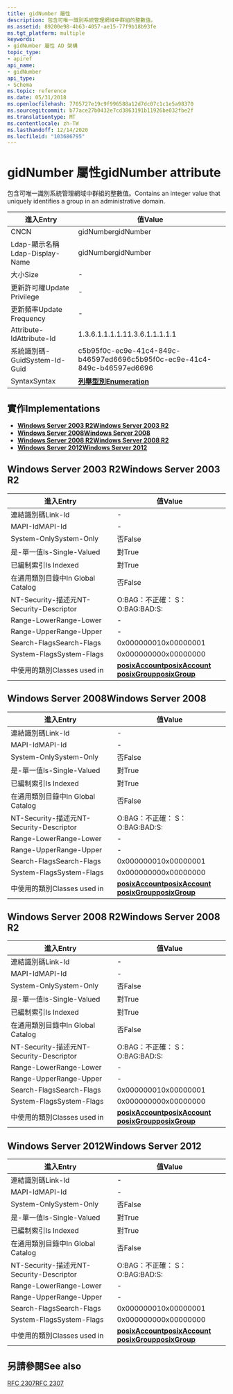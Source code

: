```yaml
---
title: gidNumber 屬性
description: 包含可唯一識別系統管理網域中群組的整數值。
ms.assetid: 89200e98-4b63-4057-ae15-77f9b18b93fe
ms.tgt_platform: multiple
keywords:
- gidNumber 屬性 AD 架構
topic_type:
- apiref
api_name:
- gidNumber
api_type:
- Schema
ms.topic: reference
ms.date: 05/31/2018
ms.openlocfilehash: 7705727e19c9f996588a12d7dc07c1c1e5a98370
ms.sourcegitcommit: b77ace27b0432e7cd3863191b11926be032fbe2f
ms.translationtype: MT
ms.contentlocale: zh-TW
ms.lasthandoff: 12/14/2020
ms.locfileid: "103686795"
---
```

# <a name="gidnumber-attribute"></a><span data-ttu-id="4b565-104">gidNumber 屬性</span><span class="sxs-lookup"><span data-stu-id="4b565-104">gidNumber attribute</span></span>

<span data-ttu-id="4b565-105">包含可唯一識別系統管理網域中群組的整數值。</span><span class="sxs-lookup"><span data-stu-id="4b565-105">Contains an integer value that uniquely identifies a group in an administrative domain.</span></span>



| <span data-ttu-id="4b565-106">進入</span><span class="sxs-lookup"><span data-stu-id="4b565-106">Entry</span></span> | <span data-ttu-id="4b565-107">值</span><span class="sxs-lookup"><span data-stu-id="4b565-107">Value</span></span> |
|-------------------|--------------------------------------|
| <span data-ttu-id="4b565-108">CN</span><span class="sxs-lookup"><span data-stu-id="4b565-108">CN</span></span>                | <span data-ttu-id="4b565-109">gidNumber</span><span class="sxs-lookup"><span data-stu-id="4b565-109">gidNumber</span></span>                            |
| <span data-ttu-id="4b565-110">Ldap-顯示名稱</span><span class="sxs-lookup"><span data-stu-id="4b565-110">Ldap-Display-Name</span></span> | <span data-ttu-id="4b565-111">gidNumber</span><span class="sxs-lookup"><span data-stu-id="4b565-111">gidNumber</span></span>                            |
| <span data-ttu-id="4b565-112">大小</span><span class="sxs-lookup"><span data-stu-id="4b565-112">Size</span></span>              | \-                                   |
| <span data-ttu-id="4b565-113">更新許可權</span><span class="sxs-lookup"><span data-stu-id="4b565-113">Update Privilege</span></span>  | \-                                   |
| <span data-ttu-id="4b565-114">更新頻率</span><span class="sxs-lookup"><span data-stu-id="4b565-114">Update Frequency</span></span>  | \-                                   |
| <span data-ttu-id="4b565-115">Attribute-Id</span><span class="sxs-lookup"><span data-stu-id="4b565-115">Attribute-Id</span></span>      | <span data-ttu-id="4b565-116">1.3.6.1.1.1.1.1</span><span class="sxs-lookup"><span data-stu-id="4b565-116">1.3.6.1.1.1.1.1</span></span>                      |
| <span data-ttu-id="4b565-117">系統識別碼-Guid</span><span class="sxs-lookup"><span data-stu-id="4b565-117">System-Id-Guid</span></span>    | <span data-ttu-id="4b565-118">c5b95f0c-ec9e-41c4-849c-b46597ed6696</span><span class="sxs-lookup"><span data-stu-id="4b565-118">c5b95f0c-ec9e-41c4-849c-b46597ed6696</span></span> |
| <span data-ttu-id="4b565-119">Syntax</span><span class="sxs-lookup"><span data-stu-id="4b565-119">Syntax</span></span>            | [<span data-ttu-id="4b565-120">**列舉型別**</span><span class="sxs-lookup"><span data-stu-id="4b565-120">**Enumeration**</span></span>](s-enumeration.md) |



## <a name="implementations"></a><span data-ttu-id="4b565-121">實作</span><span class="sxs-lookup"><span data-stu-id="4b565-121">Implementations</span></span>

-   [<span data-ttu-id="4b565-122">**Windows Server 2003 R2**</span><span class="sxs-lookup"><span data-stu-id="4b565-122">**Windows Server 2003 R2**</span></span>](#windows-server-2003-r2)
-   [<span data-ttu-id="4b565-123">**Windows Server 2008**</span><span class="sxs-lookup"><span data-stu-id="4b565-123">**Windows Server 2008**</span></span>](#windows-server-2008)
-   [<span data-ttu-id="4b565-124">**Windows Server 2008 R2**</span><span class="sxs-lookup"><span data-stu-id="4b565-124">**Windows Server 2008 R2**</span></span>](#windows-server-2008-r2)
-   [<span data-ttu-id="4b565-125">**Windows Server 2012**</span><span class="sxs-lookup"><span data-stu-id="4b565-125">**Windows Server 2012**</span></span>](#windows-server-2012)

## <a name="windows-server-2003-r2"></a><span data-ttu-id="4b565-126">Windows Server 2003 R2</span><span class="sxs-lookup"><span data-stu-id="4b565-126">Windows Server 2003 R2</span></span>



| <span data-ttu-id="4b565-127">進入</span><span class="sxs-lookup"><span data-stu-id="4b565-127">Entry</span></span> | <span data-ttu-id="4b565-128">值</span><span class="sxs-lookup"><span data-stu-id="4b565-128">Value</span></span> |
|------------------------|-------------------------------------------------------------------------------------------------|
| <span data-ttu-id="4b565-129">連結識別碼</span><span class="sxs-lookup"><span data-stu-id="4b565-129">Link-Id</span></span>                | \-                                                                                              |
| <span data-ttu-id="4b565-130">MAPI-Id</span><span class="sxs-lookup"><span data-stu-id="4b565-130">MAPI-Id</span></span>                | \-                                                                                              |
| <span data-ttu-id="4b565-131">System-Only</span><span class="sxs-lookup"><span data-stu-id="4b565-131">System-Only</span></span>            | <span data-ttu-id="4b565-132">否</span><span class="sxs-lookup"><span data-stu-id="4b565-132">False</span></span>                                                                                           |
| <span data-ttu-id="4b565-133">是-單一值</span><span class="sxs-lookup"><span data-stu-id="4b565-133">Is-Single-Valued</span></span>       | <span data-ttu-id="4b565-134">對</span><span class="sxs-lookup"><span data-stu-id="4b565-134">True</span></span>                                                                                            |
| <span data-ttu-id="4b565-135">已編制索引</span><span class="sxs-lookup"><span data-stu-id="4b565-135">Is Indexed</span></span>             | <span data-ttu-id="4b565-136">對</span><span class="sxs-lookup"><span data-stu-id="4b565-136">True</span></span>                                                                                            |
| <span data-ttu-id="4b565-137">在通用類別目錄中</span><span class="sxs-lookup"><span data-stu-id="4b565-137">In Global Catalog</span></span>      | <span data-ttu-id="4b565-138">否</span><span class="sxs-lookup"><span data-stu-id="4b565-138">False</span></span>                                                                                           |
| <span data-ttu-id="4b565-139">NT-Security-描述元</span><span class="sxs-lookup"><span data-stu-id="4b565-139">NT-Security-Descriptor</span></span> | <span data-ttu-id="4b565-140">O:BAG：不正確： S：</span><span class="sxs-lookup"><span data-stu-id="4b565-140">O:BAG:BAD:S:</span></span>                                                                                    |
| <span data-ttu-id="4b565-141">Range-Lower</span><span class="sxs-lookup"><span data-stu-id="4b565-141">Range-Lower</span></span>            | \-                                                                                              |
| <span data-ttu-id="4b565-142">Range-Upper</span><span class="sxs-lookup"><span data-stu-id="4b565-142">Range-Upper</span></span>            | \-                                                                                              |
| <span data-ttu-id="4b565-143">Search-Flags</span><span class="sxs-lookup"><span data-stu-id="4b565-143">Search-Flags</span></span>           | <span data-ttu-id="4b565-144">0x00000001</span><span class="sxs-lookup"><span data-stu-id="4b565-144">0x00000001</span></span>                                                                                      |
| <span data-ttu-id="4b565-145">System-Flags</span><span class="sxs-lookup"><span data-stu-id="4b565-145">System-Flags</span></span>           | <span data-ttu-id="4b565-146">0x00000000</span><span class="sxs-lookup"><span data-stu-id="4b565-146">0x00000000</span></span>                                                                                      |
| <span data-ttu-id="4b565-147">中使用的類別</span><span class="sxs-lookup"><span data-stu-id="4b565-147">Classes used in</span></span>        | [<span data-ttu-id="4b565-148">**posixAccount**</span><span class="sxs-lookup"><span data-stu-id="4b565-148">**posixAccount**</span></span>](c-posixaccount.md)<br/> [<span data-ttu-id="4b565-149">**posixGroup**</span><span class="sxs-lookup"><span data-stu-id="4b565-149">**posixGroup**</span></span>](c-posixgroup.md)<br/> |



## <a name="windows-server-2008"></a><span data-ttu-id="4b565-150">Windows Server 2008</span><span class="sxs-lookup"><span data-stu-id="4b565-150">Windows Server 2008</span></span>



| <span data-ttu-id="4b565-151">進入</span><span class="sxs-lookup"><span data-stu-id="4b565-151">Entry</span></span> | <span data-ttu-id="4b565-152">值</span><span class="sxs-lookup"><span data-stu-id="4b565-152">Value</span></span> |
|------------------------|-------------------------------------------------------------------------------------------------|
| <span data-ttu-id="4b565-153">連結識別碼</span><span class="sxs-lookup"><span data-stu-id="4b565-153">Link-Id</span></span>                | \-                                                                                              |
| <span data-ttu-id="4b565-154">MAPI-Id</span><span class="sxs-lookup"><span data-stu-id="4b565-154">MAPI-Id</span></span>                | \-                                                                                              |
| <span data-ttu-id="4b565-155">System-Only</span><span class="sxs-lookup"><span data-stu-id="4b565-155">System-Only</span></span>            | <span data-ttu-id="4b565-156">否</span><span class="sxs-lookup"><span data-stu-id="4b565-156">False</span></span>                                                                                           |
| <span data-ttu-id="4b565-157">是-單一值</span><span class="sxs-lookup"><span data-stu-id="4b565-157">Is-Single-Valued</span></span>       | <span data-ttu-id="4b565-158">對</span><span class="sxs-lookup"><span data-stu-id="4b565-158">True</span></span>                                                                                            |
| <span data-ttu-id="4b565-159">已編制索引</span><span class="sxs-lookup"><span data-stu-id="4b565-159">Is Indexed</span></span>             | <span data-ttu-id="4b565-160">對</span><span class="sxs-lookup"><span data-stu-id="4b565-160">True</span></span>                                                                                            |
| <span data-ttu-id="4b565-161">在通用類別目錄中</span><span class="sxs-lookup"><span data-stu-id="4b565-161">In Global Catalog</span></span>      | <span data-ttu-id="4b565-162">否</span><span class="sxs-lookup"><span data-stu-id="4b565-162">False</span></span>                                                                                           |
| <span data-ttu-id="4b565-163">NT-Security-描述元</span><span class="sxs-lookup"><span data-stu-id="4b565-163">NT-Security-Descriptor</span></span> | <span data-ttu-id="4b565-164">O:BAG：不正確： S：</span><span class="sxs-lookup"><span data-stu-id="4b565-164">O:BAG:BAD:S:</span></span>                                                                                    |
| <span data-ttu-id="4b565-165">Range-Lower</span><span class="sxs-lookup"><span data-stu-id="4b565-165">Range-Lower</span></span>            | \-                                                                                              |
| <span data-ttu-id="4b565-166">Range-Upper</span><span class="sxs-lookup"><span data-stu-id="4b565-166">Range-Upper</span></span>            | \-                                                                                              |
| <span data-ttu-id="4b565-167">Search-Flags</span><span class="sxs-lookup"><span data-stu-id="4b565-167">Search-Flags</span></span>           | <span data-ttu-id="4b565-168">0x00000001</span><span class="sxs-lookup"><span data-stu-id="4b565-168">0x00000001</span></span>                                                                                      |
| <span data-ttu-id="4b565-169">System-Flags</span><span class="sxs-lookup"><span data-stu-id="4b565-169">System-Flags</span></span>           | <span data-ttu-id="4b565-170">0x00000000</span><span class="sxs-lookup"><span data-stu-id="4b565-170">0x00000000</span></span>                                                                                      |
| <span data-ttu-id="4b565-171">中使用的類別</span><span class="sxs-lookup"><span data-stu-id="4b565-171">Classes used in</span></span>        | [<span data-ttu-id="4b565-172">**posixAccount**</span><span class="sxs-lookup"><span data-stu-id="4b565-172">**posixAccount**</span></span>](c-posixaccount.md)<br/> [<span data-ttu-id="4b565-173">**posixGroup**</span><span class="sxs-lookup"><span data-stu-id="4b565-173">**posixGroup**</span></span>](c-posixgroup.md)<br/> |



## <a name="windows-server-2008-r2"></a><span data-ttu-id="4b565-174">Windows Server 2008 R2</span><span class="sxs-lookup"><span data-stu-id="4b565-174">Windows Server 2008 R2</span></span>



| <span data-ttu-id="4b565-175">進入</span><span class="sxs-lookup"><span data-stu-id="4b565-175">Entry</span></span> | <span data-ttu-id="4b565-176">值</span><span class="sxs-lookup"><span data-stu-id="4b565-176">Value</span></span> |
|------------------------|-------------------------------------------------------------------------------------------------|
| <span data-ttu-id="4b565-177">連結識別碼</span><span class="sxs-lookup"><span data-stu-id="4b565-177">Link-Id</span></span>                | \-                                                                                              |
| <span data-ttu-id="4b565-178">MAPI-Id</span><span class="sxs-lookup"><span data-stu-id="4b565-178">MAPI-Id</span></span>                | \-                                                                                              |
| <span data-ttu-id="4b565-179">System-Only</span><span class="sxs-lookup"><span data-stu-id="4b565-179">System-Only</span></span>            | <span data-ttu-id="4b565-180">否</span><span class="sxs-lookup"><span data-stu-id="4b565-180">False</span></span>                                                                                           |
| <span data-ttu-id="4b565-181">是-單一值</span><span class="sxs-lookup"><span data-stu-id="4b565-181">Is-Single-Valued</span></span>       | <span data-ttu-id="4b565-182">對</span><span class="sxs-lookup"><span data-stu-id="4b565-182">True</span></span>                                                                                            |
| <span data-ttu-id="4b565-183">已編制索引</span><span class="sxs-lookup"><span data-stu-id="4b565-183">Is Indexed</span></span>             | <span data-ttu-id="4b565-184">對</span><span class="sxs-lookup"><span data-stu-id="4b565-184">True</span></span>                                                                                            |
| <span data-ttu-id="4b565-185">在通用類別目錄中</span><span class="sxs-lookup"><span data-stu-id="4b565-185">In Global Catalog</span></span>      | <span data-ttu-id="4b565-186">否</span><span class="sxs-lookup"><span data-stu-id="4b565-186">False</span></span>                                                                                           |
| <span data-ttu-id="4b565-187">NT-Security-描述元</span><span class="sxs-lookup"><span data-stu-id="4b565-187">NT-Security-Descriptor</span></span> | <span data-ttu-id="4b565-188">O:BAG：不正確： S：</span><span class="sxs-lookup"><span data-stu-id="4b565-188">O:BAG:BAD:S:</span></span>                                                                                    |
| <span data-ttu-id="4b565-189">Range-Lower</span><span class="sxs-lookup"><span data-stu-id="4b565-189">Range-Lower</span></span>            | \-                                                                                              |
| <span data-ttu-id="4b565-190">Range-Upper</span><span class="sxs-lookup"><span data-stu-id="4b565-190">Range-Upper</span></span>            | \-                                                                                              |
| <span data-ttu-id="4b565-191">Search-Flags</span><span class="sxs-lookup"><span data-stu-id="4b565-191">Search-Flags</span></span>           | <span data-ttu-id="4b565-192">0x00000001</span><span class="sxs-lookup"><span data-stu-id="4b565-192">0x00000001</span></span>                                                                                      |
| <span data-ttu-id="4b565-193">System-Flags</span><span class="sxs-lookup"><span data-stu-id="4b565-193">System-Flags</span></span>           | <span data-ttu-id="4b565-194">0x00000000</span><span class="sxs-lookup"><span data-stu-id="4b565-194">0x00000000</span></span>                                                                                      |
| <span data-ttu-id="4b565-195">中使用的類別</span><span class="sxs-lookup"><span data-stu-id="4b565-195">Classes used in</span></span>        | [<span data-ttu-id="4b565-196">**posixAccount**</span><span class="sxs-lookup"><span data-stu-id="4b565-196">**posixAccount**</span></span>](c-posixaccount.md)<br/> [<span data-ttu-id="4b565-197">**posixGroup**</span><span class="sxs-lookup"><span data-stu-id="4b565-197">**posixGroup**</span></span>](c-posixgroup.md)<br/> |



## <a name="windows-server-2012"></a><span data-ttu-id="4b565-198">Windows Server 2012</span><span class="sxs-lookup"><span data-stu-id="4b565-198">Windows Server 2012</span></span>



| <span data-ttu-id="4b565-199">進入</span><span class="sxs-lookup"><span data-stu-id="4b565-199">Entry</span></span> | <span data-ttu-id="4b565-200">值</span><span class="sxs-lookup"><span data-stu-id="4b565-200">Value</span></span> |
|------------------------|-------------------------------------------------------------------------------------------------|
| <span data-ttu-id="4b565-201">連結識別碼</span><span class="sxs-lookup"><span data-stu-id="4b565-201">Link-Id</span></span>                | \-                                                                                              |
| <span data-ttu-id="4b565-202">MAPI-Id</span><span class="sxs-lookup"><span data-stu-id="4b565-202">MAPI-Id</span></span>                | \-                                                                                              |
| <span data-ttu-id="4b565-203">System-Only</span><span class="sxs-lookup"><span data-stu-id="4b565-203">System-Only</span></span>            | <span data-ttu-id="4b565-204">否</span><span class="sxs-lookup"><span data-stu-id="4b565-204">False</span></span>                                                                                           |
| <span data-ttu-id="4b565-205">是-單一值</span><span class="sxs-lookup"><span data-stu-id="4b565-205">Is-Single-Valued</span></span>       | <span data-ttu-id="4b565-206">對</span><span class="sxs-lookup"><span data-stu-id="4b565-206">True</span></span>                                                                                            |
| <span data-ttu-id="4b565-207">已編制索引</span><span class="sxs-lookup"><span data-stu-id="4b565-207">Is Indexed</span></span>             | <span data-ttu-id="4b565-208">對</span><span class="sxs-lookup"><span data-stu-id="4b565-208">True</span></span>                                                                                            |
| <span data-ttu-id="4b565-209">在通用類別目錄中</span><span class="sxs-lookup"><span data-stu-id="4b565-209">In Global Catalog</span></span>      | <span data-ttu-id="4b565-210">否</span><span class="sxs-lookup"><span data-stu-id="4b565-210">False</span></span>                                                                                           |
| <span data-ttu-id="4b565-211">NT-Security-描述元</span><span class="sxs-lookup"><span data-stu-id="4b565-211">NT-Security-Descriptor</span></span> | <span data-ttu-id="4b565-212">O:BAG：不正確： S：</span><span class="sxs-lookup"><span data-stu-id="4b565-212">O:BAG:BAD:S:</span></span>                                                                                    |
| <span data-ttu-id="4b565-213">Range-Lower</span><span class="sxs-lookup"><span data-stu-id="4b565-213">Range-Lower</span></span>            | \-                                                                                              |
| <span data-ttu-id="4b565-214">Range-Upper</span><span class="sxs-lookup"><span data-stu-id="4b565-214">Range-Upper</span></span>            | \-                                                                                              |
| <span data-ttu-id="4b565-215">Search-Flags</span><span class="sxs-lookup"><span data-stu-id="4b565-215">Search-Flags</span></span>           | <span data-ttu-id="4b565-216">0x00000001</span><span class="sxs-lookup"><span data-stu-id="4b565-216">0x00000001</span></span>                                                                                      |
| <span data-ttu-id="4b565-217">System-Flags</span><span class="sxs-lookup"><span data-stu-id="4b565-217">System-Flags</span></span>           | <span data-ttu-id="4b565-218">0x00000000</span><span class="sxs-lookup"><span data-stu-id="4b565-218">0x00000000</span></span>                                                                                      |
| <span data-ttu-id="4b565-219">中使用的類別</span><span class="sxs-lookup"><span data-stu-id="4b565-219">Classes used in</span></span>        | [<span data-ttu-id="4b565-220">**posixAccount**</span><span class="sxs-lookup"><span data-stu-id="4b565-220">**posixAccount**</span></span>](c-posixaccount.md)<br/> [<span data-ttu-id="4b565-221">**posixGroup**</span><span class="sxs-lookup"><span data-stu-id="4b565-221">**posixGroup**</span></span>](c-posixgroup.md)<br/> |



## <a name="see-also"></a><span data-ttu-id="4b565-222">另請參閱</span><span class="sxs-lookup"><span data-stu-id="4b565-222">See also</span></span>

<dl> <dt>

[<span data-ttu-id="4b565-223">RFC 2307</span><span class="sxs-lookup"><span data-stu-id="4b565-223">RFC 2307</span></span>](https://www.ietf.org/rfc/rfc2307.txt)
</dt> </dl>

 

 





